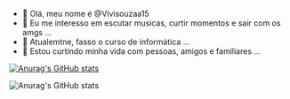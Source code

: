 - 👋 Olá, meu nome é @Vivisouzaa15
- 👀 Eu me interesso em escutar musicas, curtir momentos e sair com os amgs ...
- 🌱 Atualemtne, fasso o curso de informática ...
- 💞️ Estou curtindo minha vida com pessoas, amigos e familiares ...

[![Anurag's GitHub stats](https://github-readme-stats.vercel.app/api?username=Vivisouzaa15)](https://github.com/Vivisouzaa15/github-readme-stats)

![Anurag's GitHub stats](https://github-readme-stats.vercel.app/apiVivisouzaa15=Vivisouzaa15&hide=contribs,prs)
